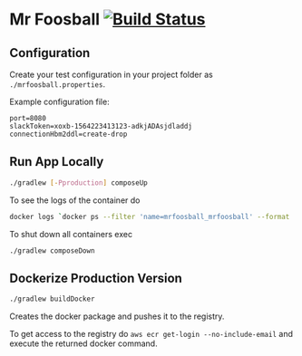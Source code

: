 # Mr Foosball [![Build Status](https://travis-ci.com/gesundkrank/mrfoosball.svg?branch=master)](https://travis-ci.com/gesundkrank/mrfoosball)

## Configuration

Create your test configuration in your project folder as
`./mrfoosball.properties`.

Example configuration file:
```
port=8080
slackToken=xoxb-1564223413123-adkjADAsjdladdj
connectionHbm2ddl=create-drop
```

## Run App Locally

```bash
./gradlew [-Pproduction] composeUp
```

To see the logs of the container do 

```bash
docker logs `docker ps --filter 'name=mrfoosball_mrfoosball' --format '{{.ID}}'`
``` 

To shut down all containers exec

```
./gradlew composeDown
```

## Dockerize Production Version
```bash
./gradlew buildDocker
```

Creates the docker package and pushes it to the registry.

To get access to the registry do `aws ecr get-login --no-include-email` and execute the returned 
docker command.

